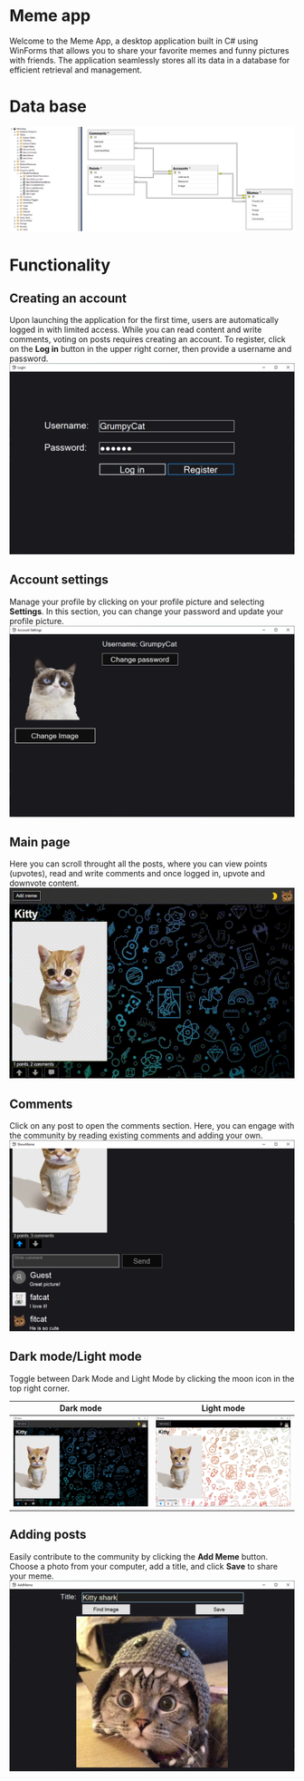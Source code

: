 # Meme app
Welcome to the Meme App, a desktop application built in C# using WinForms that allows you to share your favorite memes and funny pictures with friends. 
The application seamlessly stores all its data in a database for efficient retrieval and management.

# Data base
![img](https://github.com/domus55/Meme-app/blob/master/Readme%20files/Database.png)

# Functionality
## Creating an account
Upon launching the application for the first time, users are automatically logged in with limited access. 
While you can read content and write comments, voting on posts requires creating an account. 
To register, click on the **Log in** button in the upper right corner, then provide a username and password.
![img](https://github.com/domus55/Meme-app/blob/master/Readme%20files/Register.png)

## Account settings
Manage your profile by clicking on your profile picture and selecting **Settings**. 
In this section, you can change your password and update your profile picture.
![img](https://github.com/domus55/Meme-app/blob/master/Readme%20files/AccountSettings.png)

## Main page
Here you can scroll throught all the posts, where you can view points (upvotes), 
read and write comments and once logged in, upvote and downvote content. <br>
![gif](https://github.com/domus55/Meme-app/blob/master/Readme%20files/scrolling.gif)

## Comments
Click on any post to open the comments section. Here, you can engage with the community by reading existing comments and adding your own.
![img](https://github.com/domus55/Meme-app/blob/master/Readme%20files/Comments.png)

## Dark mode/Light mode
Toggle between Dark Mode and Light Mode by clicking the moon icon in the top right corner.

|Dark mode|Light mode|
|---|---|
|![img](https://github.com/domus55/Meme-app/blob/master/Readme%20files/DarkMode.png)|![img](https://github.com/domus55/Meme-app/blob/master/Readme%20files/LightMode.png)|

## Adding posts
Easily contribute to the community by clicking the **Add Meme** button. Choose a photo from your computer, add a title, and click **Save** to share your meme. 
![img](https://github.com/domus55/Meme-app/blob/master/Readme%20files/Addmeme.png)
